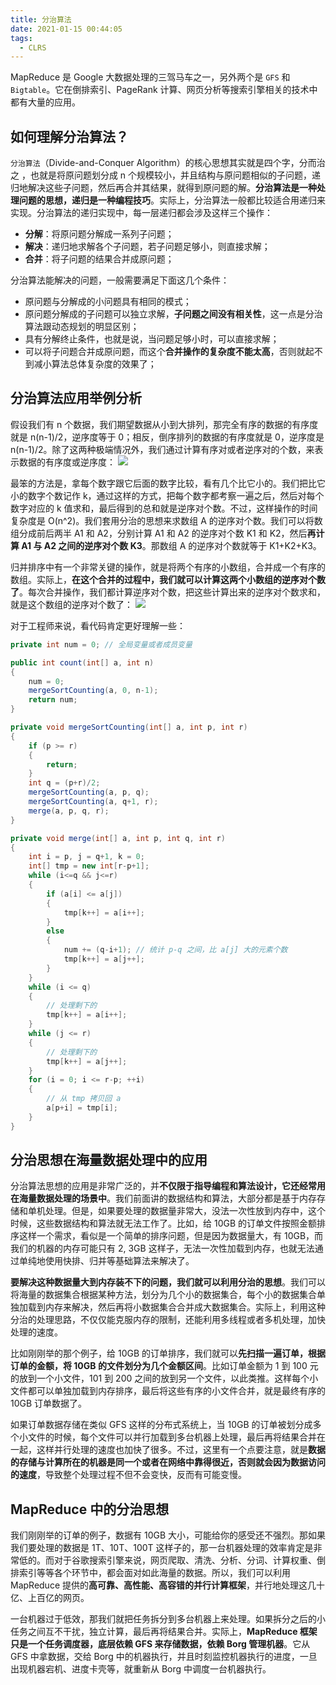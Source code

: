 ```yaml
---
title: 分治算法
date: 2021-01-15 00:44:05
tags:
  - CLRS
---
```

MapReduce 是 Google 大数据处理的三驾马车之一，另外两个是 `GFS` 和 `Bigtable`。它在倒排索引、PageRank 计算、网页分析等搜索引擎相关的技术中都有大量的应用。

## 如何理解分治算法？
`分治算法`（Divide-and-Conquer Algorithm）的核心思想其实就是四个字，分而治之 ，也就是将原问题划分成 n 个规模较小，并且结构与原问题相似的子问题，递归地解决这些子问题，然后再合并其结果，就得到原问题的解。**分治算法是一种处理问题的思想，递归是一种编程技巧**。实际上，分治算法一般都比较适合用递归来实现。分治算法的递归实现中，每一层递归都会涉及这样三个操作：
- **分解**：将原问题分解成一系列子问题；
- **解决**：递归地求解各个子问题，若子问题足够小，则直接求解；
- **合并**：将子问题的结果合并成原问题；

分治算法能解决的问题，一般需要满足下面这几个条件：
- 原问题与分解成的小问题具有相同的模式；
- 原问题分解成的子问题可以独立求解，**子问题之间没有相关性**，这一点是分治算法跟动态规划的明显区别；
- 具有分解终止条件，也就是说，当问题足够小时，可以直接求解；
- 可以将子问题合并成原问题，而这个**合并操作的复杂度不能太高**，否则就起不到减小算法总体复杂度的效果了；

<!--more-->
## 分治算法应用举例分析
假设我们有 n 个数据，我们期望数据从小到大排列，那完全有序的数据的有序度就是 n(n-1)/2，逆序度等于 0；相反，倒序排列的数据的有序度就是 0，逆序度是 n(n-1)/2。除了这两种极端情况外，我们通过计算有序对或者逆序对的个数，来表示数据的有序度或逆序度：
![](https://raw.githubusercontent.com/snlndod/mPOST/master/CLRS/geek/230.png)

最笨的方法是，拿每个数字跟它后面的数字比较，看有几个比它小的。我们把比它小的数字个数记作 k，通过这样的方式，把每个数字都考察一遍之后，然后对每个数字对应的 k 值求和，最后得到的总和就是逆序对个数。不过，这样操作的时间复杂度是 O(n^2)。我们套用分治的思想来求数组 A 的逆序对个数。我们可以将数组分成前后两半 A1 和 A2，分别计算 A1 和 A2 的逆序对个数 K1 和 K2，然后**再计算 A1 与 A2 之间的逆序对个数 K3**。那数组 A 的逆序对个数就等于 K1+K2+K3。

归并排序中有一个非常关键的操作，就是将两个有序的小数组，合并成一个有序的数组。实际上，**在这个合并的过程中，我们就可以计算这两个小数组的逆序对个数了**。每次合并操作，我们都计算逆序对个数，把这些计算出来的逆序对个数求和，就是这个数组的逆序对个数了：
![](https://raw.githubusercontent.com/snlndod/mPOST/master/CLRS/geek/231.png)

对于工程师来说，看代码肯定更好理解一些：
```java
private int num = 0; // 全局变量或者成员变量

public int count(int[] a, int n) 
{
    num = 0;
    mergeSortCounting(a, 0, n-1);
    return num;
}

private void mergeSortCounting(int[] a, int p, int r) 
{
    if (p >= r)
    {
        return;
    }
    int q = (p+r)/2;
    mergeSortCounting(a, p, q);
    mergeSortCounting(a, q+1, r);
    merge(a, p, q, r);
}

private void merge(int[] a, int p, int q, int r) 
{
    int i = p, j = q+1, k = 0;
    int[] tmp = new int[r-p+1];
    while (i<=q && j<=r) 
    {
        if (a[i] <= a[j]) 
        {
            tmp[k++] = a[i++];
        } 
        else 
        {
            num += (q-i+1); // 统计 p-q 之间，比 a[j] 大的元素个数
            tmp[k++] = a[j++];
        }
    }
    while (i <= q) 
    { 
        // 处理剩下的
        tmp[k++] = a[i++];
    }
    while (j <= r) 
    { 
        // 处理剩下的
        tmp[k++] = a[j++];
    }
    for (i = 0; i <= r-p; ++i) 
    { 
        // 从 tmp 拷贝回 a
        a[p+i] = tmp[i];
    }
}
```

## 分治思想在海量数据处理中的应用
分治算法思想的应用是非常广泛的，并**不仅限于指导编程和算法设计，它还经常用在海量数据处理的场景中**。我们前面讲的数据结构和算法，大部分都是基于内存存储和单机处理。但是，如果要处理的数据量非常大，没法一次性放到内存中，这个时候，这些数据结构和算法就无法工作了。比如，给 10GB 的订单文件按照金额排序这样一个需求，看似是一个简单的排序问题，但是因为数据量大，有 10GB，而我们的机器的内存可能只有 2, 3GB 这样子，无法一次性加载到内存，也就无法通过单纯地使用快排、归并等基础算法来解决了。

**要解决这种数据量大到内存装不下的问题，我们就可以利用分治的思想**。我们可以将海量的数据集合根据某种方法，划分为几个小的数据集合，每个小的数据集合单独加载到内存来解决，然后再将小数据集合合并成大数据集合。实际上，利用这种分治的处理思路，不仅仅能克服内存的限制，还能利用多线程或者多机处理，加快处理的速度。

比如刚刚举的那个例子，给 10GB 的订单排序，我们就可以**先扫描一遍订单，根据订单的金额，将 10GB 的文件划分为几个金额区间**。比如订单金额为 1 到 100 元的放到一个小文件，101 到 200 之间的放到另一个文件，以此类推。这样每个小文件都可以单独加载到内存排序，最后将这些有序的小文件合并，就是最终有序的 10GB 订单数据了。

如果订单数据存储在类似 GFS 这样的分布式系统上，当 10GB 的订单被划分成多个小文件的时候，每个文件可以并行加载到多台机器上处理，最后再将结果合并在一起，这样并行处理的速度也加快了很多。不过，这里有一个点要注意，就是**数据的存储与计算所在的机器是同一个或者在网络中靠得很近，否则就会因为数据访问的速度**，导致整个处理过程不但不会变快，反而有可能变慢。

## MapReduce 中的分治思想
我们刚刚举的订单的例子，数据有 10GB 大小，可能给你的感受还不强烈。那如果我们要处理的数据是 1T、10T、100T 这样子的，那一台机器处理的效率肯定是非常低的。而对于谷歌搜索引擎来说，网页爬取、清洗、分析、分词、计算权重、倒排索引等等各个环节中，都会面对如此海量的数据。所以，我们可以利用 MapReduce 提供的**高可靠、高性能、高容错的并行计算框架**，并行地处理这几十亿、上百亿的网页。

一台机器过于低效，那我们就把任务拆分到多台机器上来处理。如果拆分之后的小任务之间互不干扰，独立计算，最后再将结果合并。实际上，**MapReduce 框架只是一个任务调度器，底层依赖 GFS 来存储数据，依赖 Borg 管理机器**。它从 GFS 中拿数据，交给 Borg 中的机器执行，并且时刻监控机器执行的进度，一旦出现机器宕机、进度卡壳等，就重新从 Borg 中调度一台机器执行。
